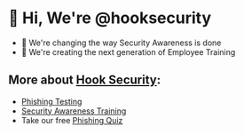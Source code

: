 # 👋 Hi, We're @hooksecurity
- 👀 We're changing the way Security Awareness is done
- 🌱 We're creating the next generation of Employee Training
## More about [Hook Security](https://hooksecurity.co):
- [Phishing Testing](https://hooksecurity.co/solutions/phishing-testing)
- [Security Awareness Training](https://hooksecurity.co/solutions/security-awareness-training)
- Take our free [Phishing Quiz](https://hooksecurity.co/phishing-test)



